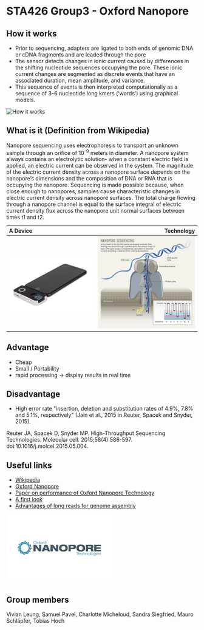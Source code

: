 # STA426 Group3 - Oxford Nanopore

## How it works

* Prior to sequencing, adapters are ligated to both ends of genomic DNA or cDNA fragments and are leaded through the pore
* The sensor detects changes in ionic current caused by differences in the shifting nucleotide sequences occupying the pore. These ionic current changes are segmented as discrete events that have an associated duration, mean amplitude, and variance.
* This sequence of events is then interpreted computationally as a sequence of 3–6 nucleotide long kmers (‘words’) using graphical models.

![How it works](https://media.springernature.com/full/springer-static/image/art%3A10.1186%2Fs13059-016-1103-0/MediaObjects/13059_2016_1103_Fig1_HTML.gif)


## What is it (Definition from Wikipedia)

Nanopore sequencing uses electrophoresis to transport an unknown sample through an orifice of 10<sup>-9</sup> meters in diameter. A nanopore system always contains an electrolytic solution- when a constant electric field is applied, an electric current can be observed in the system. The magnitude of the electric current density across a nanopore surface depends on the nanopore’s dimensions and the composition of DNA or RNA that is occupying the nanopore. Sequencing is made possible because, when close enough to nanopores, samples cause characteristic changes in electric current density across nanopore surfaces. The total charge flowing through a nanopore channel is equal to the surface integral of electric current density flux across the nanopore unit normal surfaces between times t1 and t2.

 A Device| Technology
:-|-:
![Device](/Device.png) | ![Technology](/Nanopore_Seq.jpg)



## Advantage

* Cheap
* Small / Portability
* rapid processing -> display results in real time

## Disadvantage

* High error rate
"insertion, deletion and substitution rates of 4.9%, 7.8% and 5.1%, respectively" (Jain et al., 2015 in Reuter, Spacek and Snyder, 2015).

Reuter JA, Spacek D, Snyder MP. High-Throughput Sequencing Technologies. Molecular cell. 2015;58(4):586-597. doi:10.1016/j.molcel.2015.05.004.
## Useful links	

* [Wikipedia](https://en.wikipedia.org/wiki/Oxford_Nanopore_Technologies)
* [Oxford Nanopore](https://nanoporetech.com/)
* [Paper on performance of Oxford Nanopore Technology](https://www.sciencedirect.com/science/article/pii/S2214753515000224)
* [A first look](https://onlinelibrary.wiley.com/doi/full/10.1111/1755-0998.12324)
* [Advantages of long reads for genome assembly](https://nanoporetech.com/sites/default/files/s3/white-papers/WGS_Assembly_white_paper.pdf?submissionGuid=40a7546b-9e51-42e7-bde9-b5ddef3c3512)

![Technology](/Oxford-Nanopore.png)

## Group members
Vivian Leung, Samuel Pavel, Charlotte Micheloud, Sandra Siegfried, Mauro Schläpfer, Tobias Hoch
